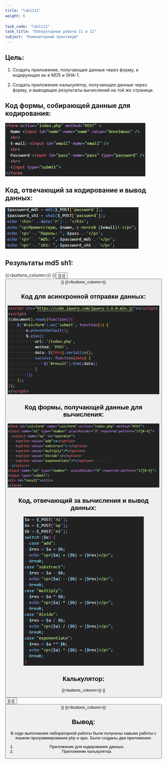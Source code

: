 ```yaml
---
title: "lab1112"
weight: 6

task_code: "lab1112"
task_title: "Лабораторные работы 11 и 12"
subject: "Компьютерный практикум"
---
```


## Цель:

1. Создать приложение, получающее данные через форму, и кодирующее их в MD5 и SHA-1.

2. Создать приложение-калькулятор, получающее данные через форму, и выводящее результаты вычислений на той же странице.

## Код формы, собирающей данные для кодирования:

![form](./lab11-12-screenshots/form.png)

## Код, отвечающий за кодирование и вывод данных:

![encrypt](./lab11-12-screenshots/encrypt.png)

## Результаты md5 sh1:

{{<buttons_column>}}
    {{<button text="Ссылка на файл" link="/comppract/Lab11/Lab1112_1.php">}}
    {{<button text="Ссылка на Repl" link="https://replit.com/@DanilaIsaichev/CPLab11-121">}}
{{</buttons_column>}}

## Код для асинхронной отправки данных:

![AJAX](./lab11-12-screenshots/AJAX.png)

## Код формы, получающей данные для вычисления:

![calc form](./lab11-12-screenshots/calc-form.png)

## Код, отвечающий за вычисления и вывод данных:

![code for D](./lab11-12-screenshots/calc.png)

## Калькулятор:

{{<buttons_column>}}
    {{<button text="Ссылка на файл" link="/comppract/Lab11/Lab1112_2.php">}}
    {{<button text="Ссылка на Repl" link="https://replit.com/@DanilaIsaichev/CPLab11-122">}}
{{</buttons_column>}}

## Вывод:

В ходе выполнения лабораторной работы были получены навыки работы с языком программирования php и ajax.
Были созданы два приложения:

1. Приложение для кодирования данных.
2. Приложение калькулятор.
